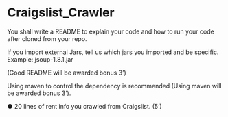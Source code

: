 # Craigslist_Crawler

You shall write a README to explain your code and how to run your code after cloned from your repo. 

If you import external Jars, tell us which jars you imported and be specific. Example: jsoup-1.8.1.jar 

(Good README will be awarded bonus 3’)

Using maven to control the dependency is recommended (Using maven will be awarded bonus 3’).

● 20 lines of rent info you crawled from Craigslist. (5’)
